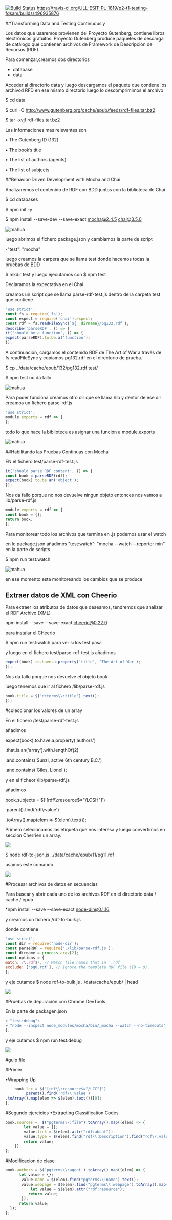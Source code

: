 [![Build Status](https://travis-ci.org/ULL-ESIT-PL-1819/p2-t1-testing-fdsam/builds/496935876)](https://travis-ci.org/ULL-ESIT-PL-1819/p2-t1-testing-fdsam/builds/496935876) https://travis-ci.org/ULL-ESIT-PL-1819/p2-t1-testing-fdsam/builds/496935876

##Transforming Data and Testing Continuously

Los datos que usaremos provienen del Proyecto Gutenberg, contiene libros electrónicos gratuitos.
Proyecto Gutenberg produce paquetes de descarga de catálogo que contienen
archivos de Framework de Descripción de Recursos (RDF).

Para comenzar,creamos dos directorios 

* database
* data

Acceder al directorio data y luego descargamos el paquete que contiene los archivod RFD en ese mismo directorio
luego lo descomprimimos el archivo

$ cd data

$ curl -O http://www.gutenberg.org/cache/epub/feeds/rdf-files.tar.bz2

$ tar -xvjf rdf-files.tar.bz2


Las informaciones mas relevantes son 

• The Gutenberg ID (132)

• The book’s title

• The list of authors (agents)

• The list of subjects

##Behavior-Driven Development with Mocha and Chai

Analizaremos el contenido de RDF con BDD juntos con la biblioteca de Chai

$ cd databases

$ npm init -y

$ npm install --save-dev --save-exact mocha@2.4.5 chai@3.5.0

![mahua](https://github.com/ULL-ESIT-PL-1819/p2-t1-testing-fdsam/blob/master/capturas/Captura.PNG?raw=true)


luego abrimos el fichero package.json y cambiamos la parte de script 

-"test": "mocha"

luego creamos la carpera que se llama test donde hacemos todas la pruebas de BDD

$ mkdir test y luego ejecutamos con $ npm test 

Declaramos la expectativa en el Chai 

creamos un script que se llama parse-rdf-test.js dentro de la carpeta test que contiene 

```javascript
'use strict';
const fs = require('fs');
const expect = require('chai').expect;
const rdf = fs.readFileSync(`${__dirname}/pg132.rdf`);
describe('parseRDF', () => {
it('should be a function', () => {
expect(parseRDF).to.be.a('function');
});
```

A continuación, cargamos el contenido RDF de The Art of War a través de fs.readFileSync 
y copiamos  pg132.rdf en el directorio de prueba.

$ cp ../data/cache/epub/132/pg132.rdf test/


$ npm test no da fallo 

![mahua](https://github.com/ULL-ESIT-PL-1819/p2-t1-testing-fdsam/blob/master/capturas/Captasdura.PNG?raw=true)

Para poder funciona creamos otro dir que se llama /lib y dentor de ese dir
creamos un fichero parse-rdf.js

```javascript
'use strict';
module.exports = rdf => {
};
```
todo lo que hace la biblioteca es asignar una función a module.exports

![mahua](https://github.com/ULL-ESIT-PL-1819/p2-t1-testing-fdsam/blob/master/capturas/Casdaptura.PNG?raw=true)

##Habilitando las Pruebas Continuas con Mocha

EN el fichero test/parse-rdf-test.js

```javascript
it('should parse RDF content', () => {
const book = parseRDF(rdf);
expect(book).to.be.an('object');
});
```
Nos da fallo porque no nos devuelve ningun objeto entonces nos vamos a lib/parse-rdf.js


```javascript
module.exports = rdf => {
const book = {};
return book;
};
```
Para monitorear todo los archivos que termina en .js podemos usar el watch

en le package.json añadimos "test:watch": "mocha --watch --reporter min" en la parte de scripts

$ npm run test:watch 

![mahua](https://github.com/ULL-ESIT-PL-1819/p2-t1-testing-fdsam/blob/master/capturas/Captura4.PNG?raw=true)

en ese momento esta monitoreando los cambios que se produce


## Extraer datos de XML con Cheerio

Para extraer los atributos de datos que deseamos, tendremos que analizar el RDF Archivo (XML)

npm install --save --save-exact cheerio@0.22.0 

para instalar el CHeerio

$ npm run test:watch para ver si los test pasa

 y luego en el fichero test/parse-rdf-test.js añadimos 

```javascript
expect(book).to.have.a.property('title', 'The Art of War');
});
```
Nos da fallo porque nos devuelve el objeto book

luego tenemos que ir al fichero /lib/parse-rdf.js

```javascript
book.title = $('dcterms\\:title').text();
});
```
#coleccionar los valores de un array

En el fichero /test/parse-rdf-test.js

añadimos 

expect(book).to.have.a.property('authors')

.that.is.an('array').with.lengthOf(2)

.and.contains('Sunzi, active 6th century B.C.')

.and.contains('Giles, Lionel');

y en el ficheor /lib/parse-rdf.js

añadimos 

book.subjects = $('[rdf\\:resource$="/LCSH"]')

.parent().find('rdf\\:value')

.toArray().map(elem => $(elem).text());

Primero selecionamos las etiqueta que nos interesa y luego convertimos en seccion Cherrien un array.

![](https://github.com/ULL-ESIT-PL-1819/p2-t1-testing-fdsam/blob/master/capturas/Captura2.PNG?raw=true)

$ node rdf-to-json.js ../data/cache/epub/11/pg11.rdf

usamos este comando 

![](https://github.com/ULL-ESIT-PL-1819/p2-t1-testing-fdsam/blob/master/capturas/Capturaasdasd.PNG?raw=true)

#Procesar archivos de datos en secuencias

Para buscar y abrir cada uno de los archivos RDF en el directorio data / cache / epub

*npm install --save --save-exact node-dir@0.1.16

y creamos un fichero /rdf-to-bulk.js

donde contiene 

```javascript
'use strict';
const dir = require('node-dir');
const parseRDF = require('./lib/parse-rdf.js');
const dirname = process.argv[2];
const options = {
match: /\.rdf$/, // Match file names that in '.rdf'.
exclude: ['pg0.rdf'], // Ignore the template RDF file (ID = 0).
};
```

y eje cutamos $ node rdf-to-bulk.js ../data/cache/epub/ | head

![](https://github.com/ULL-ESIT-PL-1819/p2-t1-testing-fdsam/blob/master/capturas/asdCaasdptuasdra.PNG?raw=true)

#Pruebas de depuración con Chrome DevTools

En la parte de packagen.json 

```javascript
» "test:debug":
» "node --inspect node_modules/mocha/bin/_mocha --watch --no-timeouts"
};
```
y eje cutamos $ npm run test:debug

![](https://github.com/ULL-ESIT-PL-1819/p2-t1-testing-fdsam/blob/master/capturas/Capturssa.PNG?raw=true)

#gulp file 



#Primer 

•Wrapping Up
```javascript
    book.lcc = $('[rdf\\:resource$="/LCC"]')
        .parent().find('rdf\\:value')
.toArray().map(elem => $(elem).text())[0];
};
```

#Segundo ejercicios
•Extracting Classification Codes
```javascript
book.sources =  $("pgterms\\:file").toArray().map((elem) => {
        let value = {};
        value.link = $(elem).attr("rdf:about");
        value.type = $(elem).find("rdf\\:Description").find("rdf\\:value").text();
        return value;
    });
};
```

#Modificacion de clase

```javascript
book.authors = $('pgterms\\:agent').toArray().map((elem) => { 
      let value = {};
       value.name = $(elem).find("pgterms\\:name").text();
       value.webpage = $(elem).find("pgterms\\:webpage").toArray().map((elem) =>{
           let value = $(elem).attr("rdf:resource");
          return value;
       });
      return value;
  });
};
```




